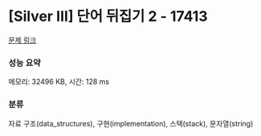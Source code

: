 # [Silver III] 단어 뒤집기 2 - 17413 

[문제 링크](https://www.acmicpc.net/problem/17413) 

### 성능 요약

메모리: 32496 KB, 시간: 128 ms

### 분류

자료 구조(data_structures), 구현(implementation), 스택(stack), 문자열(string)

